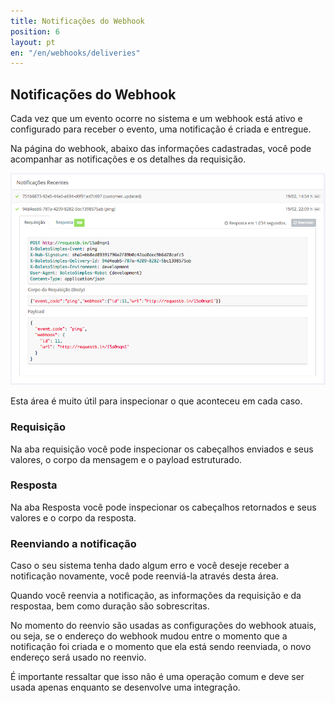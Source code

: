```yaml
---
title: Notificações do Webhook
position: 6
layout: pt
en: "/en/webhooks/deliveries"
---
```


## Notificações do Webhook

Cada vez que um evento ocorre no sistema e um webhook está ativo e configurado para receber o evento, uma notificação é criada e entregue.

Na página do webhook, abaixo das informações cadastradas, você pode acompanhar as notificações e os detalhes da requisição.

![](/img/webhook-deliveries.png)

Esta área é muito útil para inspecionar o que aconteceu em cada caso.

### Requisição

Na aba requisição você pode inspecionar os cabeçalhos enviados e seus valores, o corpo da mensagem e o payload estruturado.

### Resposta

Na aba Resposta você pode inspecionar os cabeçalhos retornados e seus valores e o corpo da resposta.

### Reenviando a notificação

Caso o seu sistema tenha dado algum erro e você deseje receber a notificação novamente, você pode reenviá-la através desta área.

Quando você reenvia a notificação, as informações da requisição e da respostaa, bem como duração são sobrescritas.

No momento do reenvio são usadas as configurações do webhook atuais, ou seja, se o endereço do webhook mudou entre o momento que a notificação foi criada e o momento que ela está sendo reenviada, o novo endereço será usado no reenvio.

É importante ressaltar que isso não é uma operação comum e deve ser usada apenas enquanto se desenvolve uma integração.